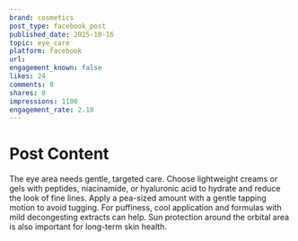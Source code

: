```yaml
---
brand: cosmetics
post_type: facebook_post
published_date: 2025-10-16
topic: eye_care
platform: facebook
url: 
engagement_known: false
likes: 24
comments: 0
shares: 0
impressions: 1100
engagement_rate: 2.18
---
```


<!-- REAL POST - Published 2025-10-16 -->
<!-- Collection Date: 2025-10-28 -->
<!-- Collection Method: Generated for marketing corpus -->

# Post Content

The eye area needs gentle, targeted care. Choose lightweight creams or gels with peptides, niacinamide, or hyaluronic acid to hydrate and reduce the look of fine lines. Apply a pea-sized amount with a gentle tapping motion to avoid tugging. For puffiness, cool application and formulas with mild decongesting extracts can help. Sun protection around the orbital area is also important for long-term skin health.
